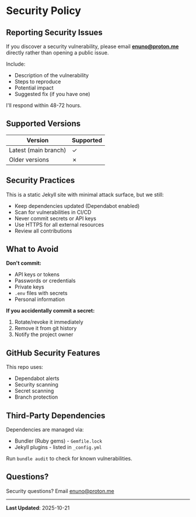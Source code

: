 # Security Policy

## Reporting Security Issues

If you discover a security vulnerability, please email **enuno@proton.me** directly rather than opening a public issue.

Include:
- Description of the vulnerability
- Steps to reproduce
- Potential impact
- Suggested fix (if you have one)

I'll respond within 48-72 hours.

## Supported Versions

| Version | Supported |
|---------|-----------|
| Latest (main branch) | ✓ |
| Older versions | ✗ |

## Security Practices

This is a static Jekyll site with minimal attack surface, but we still:

- Keep dependencies updated (Dependabot enabled)
- Scan for vulnerabilities in CI/CD
- Never commit secrets or API keys
- Use HTTPS for all external resources
- Review all contributions

## What to Avoid

**Don't commit:**
- API keys or tokens
- Passwords or credentials
- Private keys
- `.env` files with secrets
- Personal information

**If you accidentally commit a secret:**
1. Rotate/revoke it immediately
2. Remove it from git history
3. Notify the project owner

## GitHub Security Features

This repo uses:
- Dependabot alerts
- Security scanning
- Secret scanning
- Branch protection

## Third-Party Dependencies

Dependencies are managed via:
- Bundler (Ruby gems) - `Gemfile.lock`
- Jekyll plugins - listed in `_config.yml`

Run `bundle audit` to check for known vulnerabilities.

## Questions?

Security questions? Email enuno@proton.me

---

**Last Updated**: 2025-10-21
